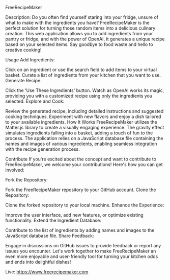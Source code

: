 FreeRecipeMaker

Description:
Do you often find yourself staring into your fridge, unsure of what to make with the ingredients you have? FreeRecipeMaker is the perfect solution for turning those random items into a delicious culinary creation. This web application allows you to add ingredients from your pantry or fridge, and with the power of OpenAI, it generates a unique recipe based on your selected items. Say goodbye to food waste and hello to creative cooking!

Usage
Add Ingredients:

Click on an ingredient or use the search field to add items to your virtual basket.
Curate a list of ingredients from your kitchen that you want to use.
Generate Recipe:

Click the 'Use These Ingredients' button.
Watch as OpenAI works its magic, providing you with a customized recipe using only the ingredients you selected.
Explore and Cook:

Review the generated recipe, including detailed instructions and suggested cooking techniques.
Experiment with new flavors and enjoy a dish tailored to your available ingredients.
How It Works
FreeRecipeMaker utilizes the Matter.js library to create a visually engaging experience. The gravity effect simulates ingredients falling into a basket, adding a touch of fun to the process. The application relies on a JavaScript database file containing the names and images of various ingredients, enabling seamless integration with the recipe generation process.

Contribute
If you're excited about the concept and want to contribute to FreeRecipeMaker, we welcome your contributions! Here's how you can get involved:

Fork the Repository:

Fork the FreeRecipeMaker repository to your GitHub account.
Clone the Repository:

Clone the forked repository to your local machine.
Enhance the Experience:

Improve the user interface, add new features, or optimize existing functionality.
Extend the Ingredient Database:

Contribute to the list of ingredients by adding names and images to the JavaScript database file.
Share Feedback:

Engage in discussions on GitHub issues to provide feedback or report any issues you encounter.
Let's work together to make FreeRecipeMaker an even more enjoyable and user-friendly tool for turning your kitchen odds and ends into delightful dishes!


Live: https://www.freerecipemaker.com
